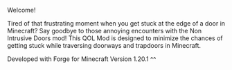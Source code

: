 Welcome!

Tired of that frustrating moment when you get stuck at the edge of a door in Minecraft? 
Say goodbye to those annoying encounters with the Non Intrusive Doors mod! 
This QOL Mod is designed to minimize the chances of getting stuck while traversing doorways and trapdoors in Minecraft.

Developed with Forge for Minecraft Version 1.20.1 ^^

